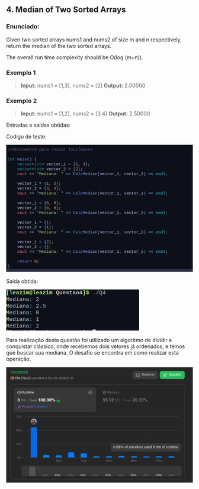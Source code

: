 ## 4. Median of Two Sorted Arrays

### Enunciado:
Given two sorted arrays nums1 and nums2 of size m and n respectively, return the median of the two sorted arrays.

The overall run time complexity should be O(log (m+n)).


### Exemplo 1
>**Input:** nums1 = [1,3], nums2 = [2]
>**Output:** 2.00000

### Exemplo 2
>**Input:** nums1 = [1,2], nums2 = [3,4]
>**Output:** 2.50000

Entradas e saídas obtidas:

Codigo de teste:
<br>

![TestesRodados](https://github.com/projeto-de-algoritmos-2024/QuestoesLeetCodeDeC/blob/master/Questoes/Questao4/assets/CodigoTeste.png "TestesRodados")

Saída obtida:
<br>

![SaidasObtidas](https://github.com/projeto-de-algoritmos-2024/QuestoesLeetCodeDeC/blob/master/Questoes/Questao4/assets/OutputTeste.png "SaidasObtidas")

Para realização desta questão foi utilizado um algoritmo de dividir e conquistar clássico, onde recebemos dois vetores já ordenados, e temos que buscar sua mediana. O desafio se encontra em como realizar esta operação.
<br>

![Submissao](https://github.com/projeto-de-algoritmos-2024/QuestoesLeetCodeDeC/blob/master/Questoes/Questao4/assets/Aceito.png "Exercicio Submetido")


